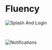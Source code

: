 # Fluency

![Splash And Login](https://github.com/user-attachments/assets/5124fde3-a9d0-42f0-9c7e-47f749f31ed1)

<br>

![Notifications](https://github.com/user-attachments/assets/0bf5672e-a145-43cd-ad37-297abc43f798)
